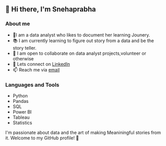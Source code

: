 
<!--
**snehaukprabha/snehaukprabha** is a ✨ _special_ ✨ repository because its `README.md` (this file) appears on your GitHub profile.

Here are some ideas to get you started:

- 🔭 I’m currently working on ...
- 🌱 I’m currently learning ...
- 👯 I’m looking to collaborate on ...
- 🤔 I’m looking for help with ...
- 💬 Ask me about ...
- 📫 How to reach me: ...
- 😄 Pronouns: ...
- ⚡ Fun fact: ...
-->

## 👋 Hi there, I'm Snehaprabha
### About me
- 🌱I am a data analyst who likes to document her learning Jounery.
- 📚 I am currently learning to figure out story from a data and be the story teller.
- 👯 I am open to collaborate on data analyst projects,volunteer or otherwise
- 💬 Lets connect on [LinkedIn](www.linkedin.com/in/snehaukprabha)
- 📫 Reach me via [email](snehaukprabha@gmail.com)

### Languages and Tools
- Python
- Pandas
- SQL
- Power BI
- Tableau
- Statistics

I'm passionate about data and the art of making Meaniningful stories from it. Welcome to my GitHub profile! 🚀

<!----
## About Me

- 💻 I'm a software developer currently exploring various technologies.
- 🌱 I love learning new things and diving deep into programming languages.
- 📚 I enjoy sharing knowledge and contributing to open-source projects.

## Languages and Tools

- ⚙️ I'm proficient in: JavaScript, Python, HTML, CSS, and more.
- 🔧 I often work with: React, Node.js, Express, and Git.
- 🚀 Currently learning: [Technology you're currently learning].

## Projects

Here are some projects I'm proud of:

- 🌐 [Project Name](link): Brief description.
- 🤖 [Another Project](link): Brief description.

Feel free to explore my repositories to see more!

## Get in Touch

- 📫 Reach me via email at [Your Email Address].
- 💬 Connect with me on [Twitter](Your Twitter Link) or [LinkedIn](Your LinkedIn Link).

Let's connect and collaborate on exciting projects!
-->
